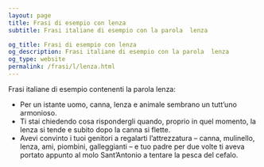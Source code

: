 ```yaml
---
layout: page
title: Frasi di esempio con lenza 
subtitle: Frasi italiane di esempio con la parola  lenza

og_title: Frasi di esempio con lenza 
og_description: Frasi italiane di esempio con la parola  lenza
og_type: website
permalink: /frasi/l/lenza.html
---
```


Frasi italiane di esempio contenenti la parola lenza:


- Per un istante uomo, canna, lenza e animale sembrano un tutt’uno armonioso.
- Ti stai chiedendo cosa rispondergli quando, proprio in quel momento, la lenza si tende e subito dopo la canna si flette.
- Avevi convinto i tuoi genitori a regalarti l’attrezzatura – canna, mulinello, lenza, ami, piombini, galleggianti – e tuo padre per due volte ti aveva portato appunto al molo Sant’Antonio a tentare la pesca del cefalo.
